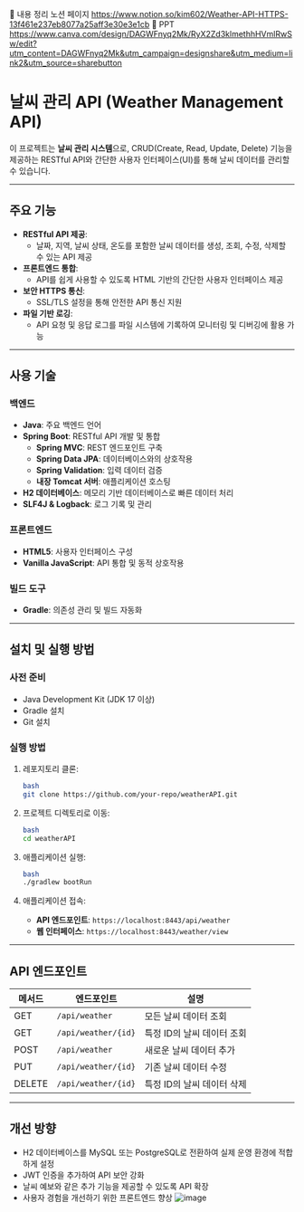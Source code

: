 📌 내용 정리 노션 페이지 https://www.notion.so/kim602/Weather-API-HTTPS-13f461e237eb8077a25aff3e30e3e1cb
📌 PPT https://www.canva.com/design/DAGWFnyq2Mk/RyX2Zd3klmethhHVmlRwSw/edit?utm_content=DAGWFnyq2Mk&utm_campaign=designshare&utm_medium=link2&utm_source=sharebutton

# 날씨 관리 API (Weather Management API)

이 프로젝트는 **날씨 관리 시스템**으로, CRUD(Create, Read, Update, Delete) 기능을 제공하는 RESTful API와 간단한 사용자 인터페이스(UI)를 통해 날씨 데이터를 관리할 수 있습니다.

---

## 주요 기능

- **RESTful API 제공**:
    - 날짜, 지역, 날씨 상태, 온도를 포함한 날씨 데이터를 생성, 조회, 수정, 삭제할 수 있는 API 제공
- **프론트엔드 통합**:
    - API를 쉽게 사용할 수 있도록 HTML 기반의 간단한 사용자 인터페이스 제공
- **보안 HTTPS 통신**:
    - SSL/TLS 설정을 통해 안전한 API 통신 지원
- **파일 기반 로깅**:
    - API 요청 및 응답 로그를 파일 시스템에 기록하여 모니터링 및 디버깅에 활용 가능

---

## 사용 기술

### 백엔드

- **Java**: 주요 백엔드 언어
- **Spring Boot**: RESTful API 개발 및 통합
    - **Spring MVC**: REST 엔드포인트 구축
    - **Spring Data JPA**: 데이터베이스와의 상호작용
    - **Spring Validation**: 입력 데이터 검증
    - **내장 Tomcat 서버**: 애플리케이션 호스팅
- **H2 데이터베이스**: 메모리 기반 데이터베이스로 빠른 데이터 처리
- **SLF4J & Logback**: 로그 기록 및 관리

### 프론트엔드

- **HTML5**: 사용자 인터페이스 구성
- **Vanilla JavaScript**: API 통합 및 동적 상호작용

### 빌드 도구

- **Gradle**: 의존성 관리 및 빌드 자동화

---

## 설치 및 실행 방법

### 사전 준비

- Java Development Kit (JDK 17 이상)
- Gradle 설치
- Git 설치

### 실행 방법

1. 레포지토리 클론:
    
    ```bash
    bash
    git clone https://github.com/your-repo/weatherAPI.git
    
    ```
    
2. 프로젝트 디렉토리로 이동:
    
    ```bash
    bash
    cd weatherAPI
    
    ```
    
3. 애플리케이션 실행:
    
    ```bash
    bash
    ./gradlew bootRun
    
    ```
    
4. 애플리케이션 접속:
    - **API 엔드포인트**: `https://localhost:8443/api/weather`
    - **웹 인터페이스**: `https://localhost:8443/weather/view`

---

## API 엔드포인트

| 메서드 | 엔드포인트 | 설명 |
| --- | --- | --- |
| GET | `/api/weather` | 모든 날씨 데이터 조회 |
| GET | `/api/weather/{id}` | 특정 ID의 날씨 데이터 조회 |
| POST | `/api/weather` | 새로운 날씨 데이터 추가 |
| PUT | `/api/weather/{id}` | 기존 날씨 데이터 수정 |
| DELETE | `/api/weather/{id}` | 특정 ID의 날씨 데이터 삭제 |

---

## 개선 방향

- H2 데이터베이스를 MySQL 또는 PostgreSQL로 전환하여 실제 운영 환경에 적합하게 설정
- JWT 인증을 추가하여 API 보안 강화
- 날씨 예보와 같은 추가 기능을 제공할 수 있도록 API 확장
- 사용자 경험을 개선하기 위한 프론트엔드 향상
![image](https://github.com/user-attachments/assets/e7afb95d-775f-4198-9899-b29d5f196cda)

